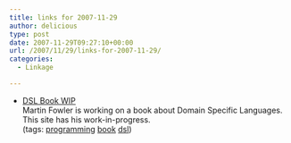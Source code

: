 ```yaml
---
title: links for 2007-11-29
author: delicious
type: post
date: 2007-11-29T09:27:10+00:00
url: /2007/11/29/links-for-2007-11-29/
categories:
  - Linkage

---
```

  * <div>
      <a href="http://martinfowler.com/dslwip/">DSL Book WIP</a>
    </div>
    
    <div>
      Martin Fowler is working on a book about Domain Specific Languages. This site has his work-in-progress.
    </div>
    
    <div>
      (tags: <a href="http://del.icio.us/tazzzzz/programming">programming</a> <a href="http://del.icio.us/tazzzzz/book">book</a> <a href="http://del.icio.us/tazzzzz/dsl">dsl</a>)
    </div>